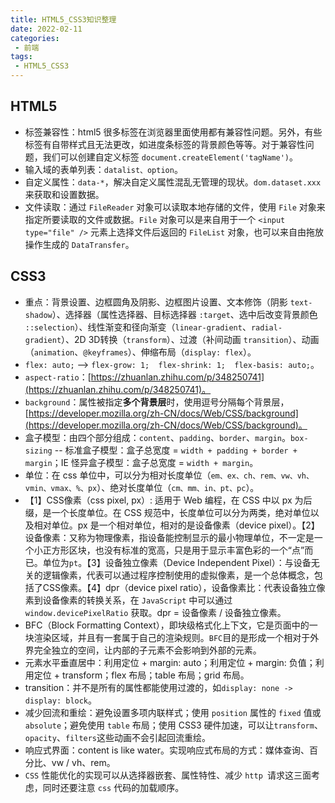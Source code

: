 ```yaml
---
title: HTML5_CSS3知识整理
date: 2022-02-11
categories:
 - 前端
tags:
 - HTML5_CSS3
---
```


<!-- more -->



## HTML5

- 标签兼容性：html5 很多标签在浏览器里面使用都有兼容性问题。另外，有些标签有自带样式且无法更改，如进度条标签的背景颜色等等。对于兼容性问题，我们可以创建自定义标签 `document.createElement('tagName')`。
- 输入域的表单列表：`datalist、option`。
- 自定义属性：`data-*`，解决自定义属性混乱无管理的现状。`dom.dataset.xxx`来获取和设置数据。
- 文件读取：通过 `FileReader` 对象可以读取本地存储的文件，使用 `File` 对象来指定所要读取的文件或数据。`File` 对象可以是来自用于一个 `<input type="file" />` 元素上选择文件后返回的 `FileList` 对象，也可以来自由拖放操作生成的 `DataTransfer`。



## CSS3

- 重点：背景设置、边框圆角及阴影、边框图片设置、文本修饰（阴影 `text-shadow`）、选择器（属性选择器、目标选择器 `:target`、选中后改变背景颜色 `::selection`）、线性渐变和径向渐变（`linear-gradient`、`radial-gradient`）、2D 3D转换（`transform`）、过渡（补间动画 `transition`）、动画（`animation`、`@keyframes`）、伸缩布局（`display: flex`）。
- `flex: auto;` --> `flex-grow: 1;  flex-shrink: 1;  flex-basis: auto;`。
- `aspect-ratio`：[https://zhuanlan.zhihu.com/p/348250741](https://zhuanlan.zhihu.com/p/348250741)。
- `background`：属性被指定**多个背景层**时，使用逗号分隔每个背景层，[https://developer.mozilla.org/zh-CN/docs/Web/CSS/background](https://developer.mozilla.org/zh-CN/docs/Web/CSS/background)。
- 盒子模型：由四个部分组成：`content`、`padding`、`border`、`margin`。`box-sizing` -- 标准盒子模型：盒子总宽度 = `width + padding + border + margin`；IE 怪异盒子模型：盒子总宽度 = `width + margin`。
- 单位：在 css 单位中，可以分为相对长度单位（`em、ex、ch、rem、vw、vh、vmin、vmax、%、px`）、绝对长度单位（`cm、mm、in、pt、pc`）。
- 【1】CSS像素（css pixel, px）: 适用于 Web 编程，在 CSS 中以 px 为后缀，是一个长度单位。在 CSS 规范中，长度单位可以分为两类，绝对单位以及相对单位。px 是一个相对单位，相对的是设备像素（device pixel）。【2】设备像素：又称为物理像素，指设备能控制显示的最小物理单位，不一定是一个小正方形区块，也没有标准的宽高，只是用于显示丰富色彩的一个“点”而已。单位为`pt`。【3】设备独立像素（Device Independent Pixel）：与设备无关的逻辑像素，代表可以通过程序控制使用的虚拟像素，是一个总体概念，包括了CSS像素。【4】dpr（device pixel ratio），设备像素比：代表设备独立像素到设备像素的转换关系，在 `JavaScript` 中可以通过  `window.devicePixelRatio`  获取。dpr = 设备像素 / 设备独立像素。
- BFC（Block Formatting Context），即块级格式化上下文，它是页面中的一块渲染区域，并且有一套属于自己的渲染规则。`BFC`目的是形成一个相对于外界完全独立的空间，让内部的子元素不会影响到外部的元素。
- 元素水平垂直居中：利用定位 + margin: auto；利用定位 + margin: 负值；利用定位 + transform；flex 布局；table 布局；grid 布局。
- transition：并不是所有的属性都能使用过渡的，如`display: none -> display: block`。
- 减少回流和重绘：避免设置多项内联样式；使用 `position` 属性的 `fixed` 值或 `absolute`；避免使用 `table` 布局；使用 CSS3 硬件加速，可以让`transform`、`opacity`、`filters`这些动画不会引起回流重绘。
- 响应式界面：content is like water。实现响应式布局的方式：媒体查询、百分比、vw / vh、rem。
- `CSS` 性能优化的实现可以从选择器嵌套、属性特性、减少 `http `请求这三面考虑，同时还要注意 `css` 代码的加载顺序。

